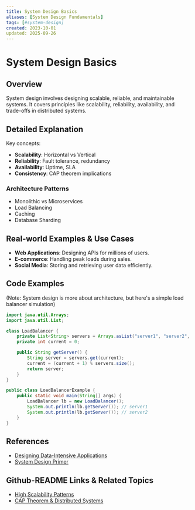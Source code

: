 ```yaml
---
title: System Design Basics
aliases: [System Design Fundamentals]
tags: [#system-design]
created: 2023-10-01
updated: 2025-09-26
---
```


# System Design Basics

## Overview

System design involves designing scalable, reliable, and maintainable systems. It covers principles like scalability, reliability, availability, and trade-offs in distributed systems.

## Detailed Explanation

Key concepts:

- **Scalability**: Horizontal vs Vertical
- **Reliability**: Fault tolerance, redundancy
- **Availability**: Uptime, SLA
- **Consistency**: CAP theorem implications

### Architecture Patterns

- Monolithic vs Microservices
- Load Balancing
- Caching
- Database Sharding

## Real-world Examples & Use Cases

- **Web Applications**: Designing APIs for millions of users.
- **E-commerce**: Handling peak loads during sales.
- **Social Media**: Storing and retrieving user data efficiently.

## Code Examples

(Note: System design is more about architecture, but here's a simple load balancer simulation)

```java
import java.util.Arrays;
import java.util.List;

class LoadBalancer {
    private List<String> servers = Arrays.asList("server1", "server2", "server3");
    private int current = 0;

    public String getServer() {
        String server = servers.get(current);
        current = (current + 1) % servers.size();
        return server;
    }
}

public class LoadBalancerExample {
    public static void main(String[] args) {
        LoadBalancer lb = new LoadBalancer();
        System.out.println(lb.getServer()); // server1
        System.out.println(lb.getServer()); // server2
    }
}
```

## References

- [Designing Data-Intensive Applications](https://www.amazon.com/Designing-Data-Intensive-Applications-Reliable-Maintainable/dp/1449373321)
- [System Design Primer](https://github.com/donnemartin/system-design-primer)

## Github-README Links & Related Topics

- [High Scalability Patterns](high-scalability-patterns/)
- [CAP Theorem & Distributed Systems](cap-theorem-and-distributed-systems/)